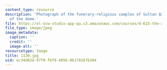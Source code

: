 ```yaml
---
content_type: resource
description: 'Photograph of the funerary-religious complex of Sultan Qaytbay: detail
  of the dome.'
file: https://ol-ocw-studio-app-qa.s3.amazonaws.com/courses/4-615-the-architecture-of-cairo-spring-2002/ec34d02d97f0fbf8405b0b178167b304_1130.jpg
file_type: image/jpeg
image_metadata:
  caption: ''
  credit: ''
  image-alt: ''
resourcetype: Image
title: 1130.jpg
uid: ec34d02d-97f0-fbf8-405b-0b178167b304
---
```

